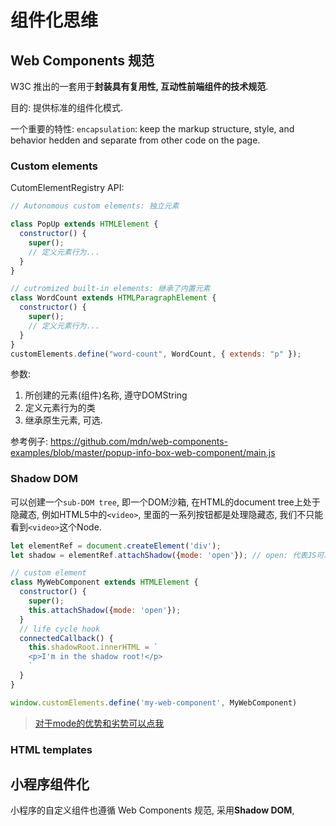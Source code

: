 # 组件化思维

## Web Components 规范

W3C 推出的一套用于**封装具有复用性, 互动性前端组件的技术规范**.

目的: 提供标准的组件化模式.

一个重要的特性: `encapsulation`: keep the markup structure, style, and behavior hedden and separate from other code on the page.

### Custom elements

CutomElementRegistry API:

```js
// Autonomous custom elements: 独立元素

class PopUp extends HTMLElement {
  constructor() {
    super();
    // 定义元素行为...
  }
}

// cutromized built-in elements: 继承了内置元素
class WordCount extends HTMLParagraphElement {
  constructor() {
    super();
    // 定义元素行为...
  }
}
customElements.define("word-count", WordCount, { extends: "p" });
```

参数:
1. 所创建的元素(组件)名称, 遵守DOMString
2. 定义元素行为的类
3. 继承原生元素, 可选.

参考例子: https://github.com/mdn/web-components-examples/blob/master/popup-info-box-web-component/main.js

### Shadow DOM

可以创建一个`sub-DOM tree`, 即一个DOM沙箱, 在HTML的document tree上处于隐藏态, 例如HTML5中的`<video>`, 里面的一系列按钮都是处理隐藏态, 我们不只能看到`<video>`这个Node.

```js
let elementRef = document.createElement('div');
let shadow = elementRef.attachShadow({mode: 'open'}); // open: 代表JS可以通过DOM API获取, close: 无法获取

// custom element
class MyWebComponent extends HTMLElement {
  constructor() {
    super();
    this.attachShadow({mode: 'open'});
  }
  // life cycle hook
  connectedCallback() {
    this.shadowRoot.innerHTML = `
    <p>I'm in the shadow root!</p>
    `
  }
}

window.customElements.define('my-web-component', MyWebComponent)
```

> [对于mode的优势和劣势可以点我](https://blog.revillweb.com/open-vs-closed-shadow-dom-9f3d7427d1af)

### HTML templates

## 小程序组件化

小程序的自定义组件也遵循 Web Components 规范, 采用**Shadow DOM**,
